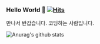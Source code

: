 ### Hello World 👋 [![Hits](https://hits.seeyoufarm.com/api/count/incr/badge.svg?url=https%3A%2F%2Fgithub.com%2Fwyjax%2Fwyjax&count_bg=%23000000&title_bg=%23FF0000&icon=&icon_color=%23E7E7E7&title=visit&edge_flat=false)](https://hits.seeyoufarm.com)

만나서 반갑습니다. 코딩하는 사람입니다.

![Anurag's github stats](https://github-readme-stats.vercel.app/api?username=wyjax&count_private=true&show_icons=true&title_color=ffd400&icon_color=ffdf5d&text_color=eee&bg_color=202020)

<!-- [![Top Langs](https://github-readme-stats.vercel.app/api/top-langs/?username=wyjax)](https://github.com/anuraghazra/github-readme-stats) -->

<!--
**wyjax/wyjax** is a ✨ _special_ ✨ repository because its `README.md` (this file) appears on your GitHub profile.

Here are some ideas to get you started:

- 🔭 I’m currently working on ...
- 🌱 I’m currently learning ...
- 👯 I’m looking to collaborate on ...
- 🤔 I’m looking for help with ...
- 💬 Ask me about ...
- 📫 How to reach me: ...
- 😄 Pronouns: ...
- ⚡ Fun fact: ...
-->

